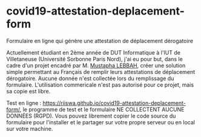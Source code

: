 # covid19-attestation-deplacement-form
Formulaire en ligne qui génère une attestation de déplacement dérogatoire

Actuellement étudiant en 2ème année de DUT Informatique à l'IUT de Villetaneuse (Université Sorbonne Paris Nord), j'ai eu pour but, dans le cadre d'un projet encadré par M. [Mustapha LEBBAH](https://sites.google.com/site/lebbah/), créer une solution simple permettant au Français de remplir leurs attestations de déplacement dérogatoire. Aucune donnée n'est collectée lors du remplissage du formulaire. L'utilisation commericale n'est pas autorisé pour ce projet, mais sa copie est libre.

Test en ligne : https://riiswa.github.io/covid19-attestation-deplacement-form/, le programme de test et le formulaire NE COLLECTENT AUCUNE DONNÉES (RGPD). Vous pouvez librement copier le code source du formulaire pour l'installer et le partager sur votre propre serveur ou en local sur votre  machine.
